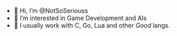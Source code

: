 - 👋 Hi, I’m @NotSoSeriouss
- 👀 I’m interested in Game Development and AIs
- 🌱 I usually work with C, Go, Lua and other _Good_ langs.
